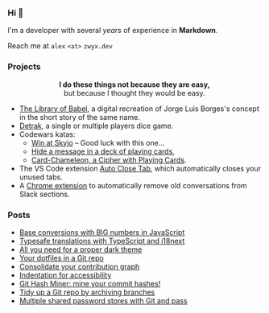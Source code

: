 ### Hi 👋

I'm a developer with several _years_ of experience in **Markdown**.

Reach me at `alex` `<at>` `zwyx.dev`

### Projects

<div align="center">

**I do these things not because they are easy,**<br />but because I thought they would be easy.

</div>

- [The Library of Babel](https://babel.zwyx.dev), a digital recreation of Jorge Luis Borges's concept in the short story of the same name.
- [Detrak](https://detrak.net), a single or multiple players dice game.
- Codewars katas:
  - [Win at Skyjo](https://www.codewars.com/kata/688b957a12698cb53d5959fe) – Good luck with this one...
  - [Hide a message in a deck of playing cards](https://www.codewars.com/kata/59b9a92a6236547247000110),
  - [Card-Chameleon, a Cipher with Playing Cards](https://www.codewars.com/kata/59c2ff946bddd2a2fd00009e).
- The VS Code extension [Auto Close Tab](https://marketplace.visualstudio.com/items?itemName=Zwyx.autoclosetabs), which automatically closes your unused tabs.
- A [Chrome extension](https://github.com/Zwyx/chrome-slack-sections-cleaner) to automatically remove old conversations from Slack sections.

### Posts

<!--START_SECTION:feed-->
- [Base conversions with BIG numbers in JavaScript](https://zwyx.dev/blog/base-conversions-with-big-numbers-in-javascript)
- [Typesafe translations with TypeScript and i18next](https://zwyx.dev/blog/typesafe-translations)
- [All you need for a proper dark theme](https://zwyx.dev/blog/proper-dark-theme)
- [Your dotfiles in a Git repo](https://zwyx.dev/blog/your-dotfiles-in-a-git-repo)
- [Consolidate your contribution graph](https://zwyx.dev/blog/own-contribution-graph)
- [Indentation for accessibility](https://zwyx.dev/blog/indentation-for-accessibility)
- [Git Hash Miner: mine your commit hashes!](https://zwyx.dev/blog/git-hash-miner)
- [Tidy up a Git repo by archiving branches](https://zwyx.dev/blog/archiving-git-branches)
- [Multiple shared password stores with Git and pass](https://zwyx.dev/blog/shared-password-stores)
<!--END_SECTION:feed-->

